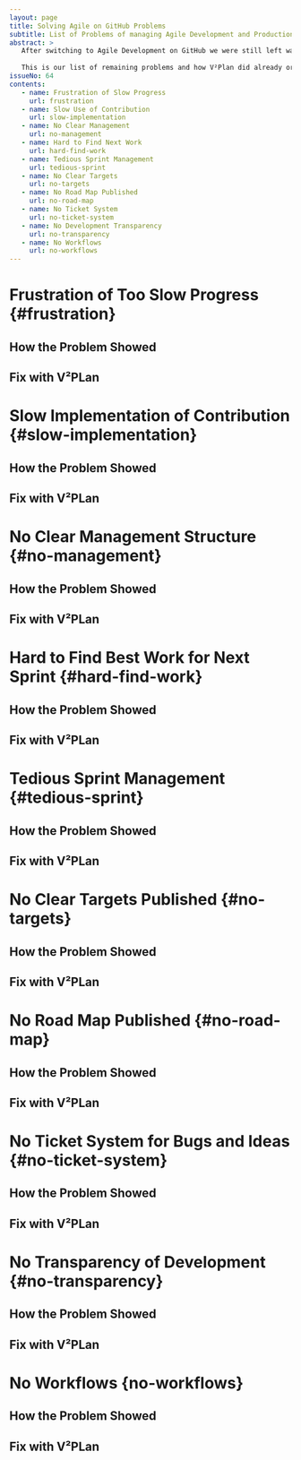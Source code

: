 ```yaml
---
layout: page
title: Solving Agile on GitHub Problems
subtitle: List of Problems of managing Agile Development and Production on GitHub to be cured by V²PLan System
abstract: >
   After switching to Agile Development on GitHub we were still left wanting. Although we cured a lot of problems ailing us, some of the old problems were not eradicated yet by using GitHub alone and even some new problems emerged. 
   
   This is our list of remaining problems and how V²Plan did already or is expected to cure them. This document is one of the guides for our V²Plan development. If you are evaluating V²Plan you can compare your problems with our list of Problems prior to V²Plan introduction. If you find similarities to your problems, chances are V²Plan is your solution too. As always you can ask questions, report bugs or request features with the orange V²Flow button.
issueNo: 64
contents:
   - name: Frustration of Slow Progress
     url: frustration
   - name: Slow Use of Contribution
     url: slow-implementation
   - name: No Clear Management
     url: no-management
   - name: Hard to Find Next Work
     url: hard-find-work
   - name: Tedious Sprint Management
     url: tedious-sprint
   - name: No Clear Targets
     url: no-targets
   - name: No Road Map Published
     url: no-road-map
   - name: No Ticket System
     url: no-ticket-system
   - name: No Development Transparency
     url: no-transparency
   - name: No Workflows
     url: no-workflows
---
```




# Frustration of Too Slow Progress {#frustration}

## How the Problem Showed

## Fix with V²PLan


# Slow Implementation of Contribution {#slow-implementation}

## How the Problem Showed

## Fix with V²PLan


# No Clear Management Structure {#no-management}

## How the Problem Showed

## Fix with V²PLan



# Hard to Find Best Work for Next Sprint {#hard-find-work}

## How the Problem Showed

## Fix with V²PLan



# Tedious Sprint Management {#tedious-sprint}

## How the Problem Showed

## Fix with V²PLan



# No Clear Targets Published {#no-targets}

## How the Problem Showed

## Fix with V²PLan



# No Road Map Published {#no-road-map}

## How the Problem Showed

## Fix with V²PLan



# No Ticket System for Bugs and Ideas {#no-ticket-system}

## How the Problem Showed

## Fix with V²PLan



# No Transparency of Development {#no-transparency}

## How the Problem Showed

## Fix with V²PLan


# No Workflows {no-workflows}

## How the Problem Showed

## Fix with V²PLan

